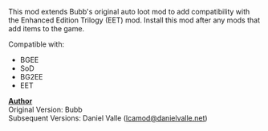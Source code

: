 This mod extends Bubb's original auto loot mod to add compatibility with the Enhanced Edition Trilogy (EET) mod. Install this mod after any mods that add items to the game. 

Compatible with:
- BGEE
- SoD
- BG2EE
- EET

<b><u>Author</u></b><br>
Original Version: Bubb<br>
Subsequent Versions: Daniel Valle (lcamod@danielvalle.net)